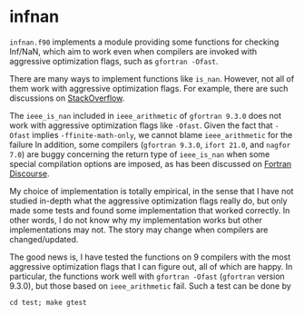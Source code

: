# infnan

`infnan.f90` implements a module providing some functions for checking Inf/NaN, which aim to work
even when compilers are invoked with aggressive optimization flags, such as `gfortran -Ofast`.

There are many ways to implement functions like `is_nan`. However, not all of them work with
aggressive optimization flags. For example, there are such discussions on
[StackOverflow](https://stackoverflow.com/questions/15944614/is-it-possible-to-make-isnan-work-in-gfortran-o3-ffast-math/69217593?noredirect=1#comment122344217_69217593).

The `ieee_is_nan` included in `ieee_arithmetic` of `gfortran 9.3.0` does not work with aggressive
optimization flags like `-Ofast`.
Given the fact that `-Ofast` implies `-ffinite-math-only`, we cannot blame `ieee_arithmetic` for
the failure In addition, some compilers
(`gfortran 9.3.0`, `ifort 21.0`, and `nagfor 7.0`) are buggy concerning the return
type of `ieee_is_nan` when some special compilation options are imposed, as has been discussed
on [Fortran Discourse](https://fortran-lang.discourse.group/t/is-this-expected-fortran-standard-is-not-respected-by-gfortran-fdefault-integer-8-ifort-i8-or-nagfor-i8).

My choice of implementation is totally empirical, in the sense that I have not studied in-depth what the aggressive optimization flags really do, but only made some tests and found some implementation that worked correctly. In other words, I do not know why my implementation works but other implementations may not. The story may change when compilers are changed/updated.

The good news is, I have tested the functions on 9 compilers with the most aggressive optimization flags that I can figure out, all of which are happy. In particular, the functions work well with `gfortran -Ofast` (`gfortran` version 9.3.0), but those based on `ieee_arithmetic` fail. Such a test can be done by
```
cd test; make gtest
```
